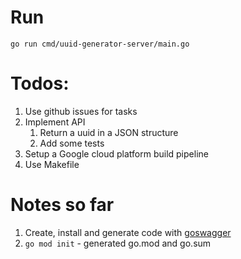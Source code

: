 # Run
`go run cmd/uuid-generator-server/main.go`

# Todos:

1. Use github issues for tasks
2. Implement API
    1. Return a uuid in a JSON structure
    2. Add some tests
3. Setup a Google cloud platform build 
pipeline
4. Use Makefile

# Notes so far

1. Create, install and generate code with [goswagger](https://goswagger.io)
2. `go mod init` - generated go.mod and go.sum

